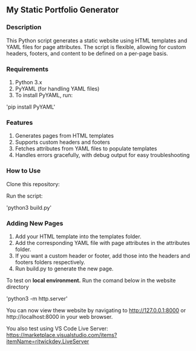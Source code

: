 ## My Static Portfolio Generator

### Description

This Python script generates a static website using HTML templates and YAML files for page attributes. The script is flexible, allowing for custom headers, footers, and content to be defined on a per-page basis.

### Requirements

1. Python 3.x
2. PyYAML (for handling YAML files)
3. To install PyYAML, run:


'pip install PyYAML'

### Features

1. Generates pages from HTML templates
2. Supports custom headers and footers
3. Fetches attributes from YAML files to populate templates
4. Handles errors gracefully, with debug output for easy troubleshooting

### How to Use

Clone this repository:

Run the script:

'python3 build.py'

### Adding New Pages
1. Add your HTML template into the templates folder.
2. Add the corresponding YAML file with page attributes in the attributes folder.
3. If you want a custom header or footer, add those into the headers and footers folders respectively.
4. Run build.py to generate the new page.


To test on **local environment.**
Run the comand below in the website directory

'python3 -m http.server'

You can now view thew website by navigating to http://127.0.0.1:8000 or http://localhost:8000 in your web browser.

You also test using VS Code Live Server: https://marketplace.visualstudio.com/items?itemName=ritwickdey.LiveServer